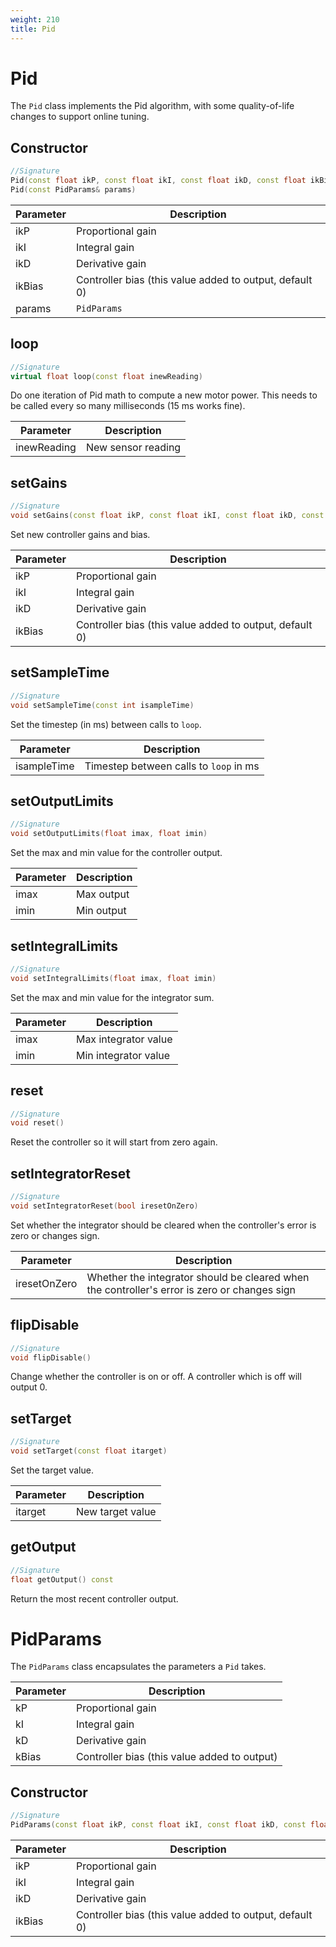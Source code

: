 ```yaml
---
weight: 210
title: Pid
---
```


# Pid

The `Pid` class implements the Pid algorithm, with some quality-of-life changes to support online tuning.

## Constructor

```c++
//Signature
Pid(const float ikP, const float ikI, const float ikD, const float ikBias = 0)
Pid(const PidParams& params)
```

Parameter | Description
----------|------------
ikP | Proportional gain
ikI | Integral gain
ikD | Derivative gain
ikBias | Controller bias (this value added to output, default 0)
params | `PidParams`

## loop

```c++
//Signature
virtual float loop(const float inewReading)
```

Do one iteration of Pid math to compute a new motor power. This needs to be called every so many milliseconds (15 ms works fine).

Parameter | Description
----------|------------
inewReading | New sensor reading

## setGains

```c++
//Signature
void setGains(const float ikP, const float ikI, const float ikD, const float ikBias = 0)
```

Set new controller gains and bias.

Parameter | Description
----------|------------
ikP | Proportional gain
ikI | Integral gain
ikD | Derivative gain
ikBias | Controller bias (this value added to output, default 0)

## setSampleTime

```c++
//Signature
void setSampleTime(const int isampleTime)
```

Set the timestep (in ms) between calls to `loop`.

Parameter | Description
----------|------------
isampleTime | Timestep between calls to `loop` in ms

## setOutputLimits

```c++
//Signature
void setOutputLimits(float imax, float imin)
```

Set the max and min value for the controller output.

Parameter | Description
----------|------------
imax | Max output
imin | Min output

## setIntegralLimits

```c++
//Signature
void setIntegralLimits(float imax, float imin)
```

Set the max and min value for the integrator sum.

Parameter | Description
----------|------------
imax | Max integrator value
imin | Min integrator value

## reset

```c++
//Signature
void reset()
```

Reset the controller so it will start from zero again.

## setIntegratorReset

```c++
//Signature
void setIntegratorReset(bool iresetOnZero)
```

Set whether the integrator should be cleared when the controller's error is zero or changes sign.


Parameter | Description
----------|------------
iresetOnZero | Whether the integrator should be cleared when the controller's error is zero or changes sign

## flipDisable

```c++
//Signature
void flipDisable()
```

Change whether the controller is on or off. A controller which is off will output 0.

## setTarget

```c++
//Signature
void setTarget(const float itarget)
```

Set the target value.

Parameter | Description
----------|------------
itarget | New target value

## getOutput

```c++
//Signature
float getOutput() const
```

Return the most recent controller output.

# PidParams

The `PidParams` class encapsulates the parameters a `Pid` takes.

Parameter | Description
----------|------------
kP | Proportional gain
kI | Integral gain
kD | Derivative gain
kBias | Controller bias (this value added to output)

## Constructor

```c++
//Signature
PidParams(const float ikP, const float ikI, const float ikD, const float ikBias = 0)
```

Parameter | Description
----------|------------
ikP | Proportional gain
ikI | Integral gain
ikD | Derivative gain
ikBias | Controller bias (this value added to output, default 0)
